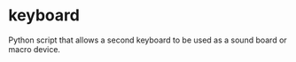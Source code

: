# keyboard
Python script that allows a second keyboard to be used as a sound board or macro device.
